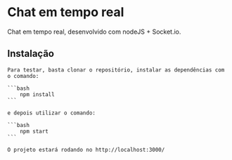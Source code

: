 # Chat em tempo real

<p>
    Chat em tempo real, desenvolvido com nodeJS + Socket.io.
</p>

## Instalação

    Para testar, basta clonar o repositório, instalar as dependências com o comando:
    
    ```bash
        npm install
    ```
    
    e depois utilizar o comando:
    
    ```bash
        npm start
    ```

    O projeto estará rodando no http://localhost:3000/
